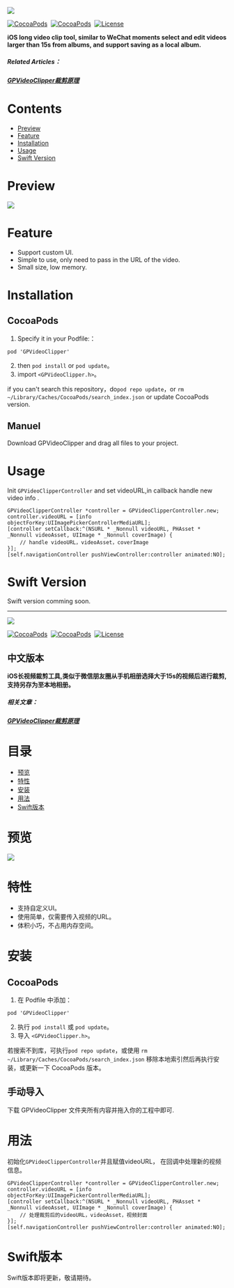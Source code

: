 ![](https://tva1.sinaimg.cn/large/007S8ZIlly1geqmdc0g5yj30r007gt96.jpg)

[![CocoaPods](https://img.shields.io/badge/pod-1.0.0-blue)](https://cocoapods.org/pods/GPVideoClipper)&nbsp;
[![CocoaPods](https://img.shields.io/badge/plaform-iOS-brightgreen)](https://github.com/Bestmer/GPVideoClipper)&nbsp;
[![License](https://img.shields.io/badge/License-MIT-red)](https://github.com/Bestmer/GPVideoClipper)&nbsp;
 
**iOS long video clip tool, similar to WeChat moments select and edit videos larger than 15s from albums, and support saving as a local album.**

##### Related Articles：
##### [GPVideoClipper裁剪原理](https://www.jianshu.com/p/8c8dfd041f94)
# Contents

* [Preview](#Preview)
* [Feature](#Feature)
* [Installation](#Installation)
* [Usage](#Usage)
* [Swift Version](#SwiftVersion)

# <span id="Preview">Preview</span>
![](https://tva1.sinaimg.cn/large/007S8ZIlly1geqyw8w1n4g30a00hmb2b.gif)

# <span id="Feature">Feature</span>

- Support custom UI.
- Simple to use, only need to pass in the URL of the video.
- Small size, low memory.

# <span id="Installation">Installation</span>

## CocoaPods

1. Specify it in your Podfile:：
```
pod 'GPVideoClipper'
```
2. then `pod install` or `pod update`。
3. import `<GPVideoClipper.h>`。

if you can't search this repository，do`pod repo update`，or `rm ~/Library/Caches/CocoaPods/search_index.json` or update CocoaPods version.

## Manuel

Download GPVideoClipper and drag all files to your project. 

# <span id="Usage">Usage</span>

Init `GPVideoClipperController` and set videoURL,in callback handle new video info .

```
GPVideoClipperController *controller = GPVideoClipperController.new;
controller.videoURL = [info objectForKey:UIImagePickerControllerMediaURL];
[controller setCallback:^(NSURL * _Nonnull videoURL, PHAsset * _Nonnull videoAsset, UIImage * _Nonnull coverImage) {
    // handle videoURL，videoAsset，coverImage
}];
[self.navigationController pushViewController:controller animated:NO];
```
# <span id="SwiftVersion">Swift Version</span>
Swift version comming soon.

---

![](https://tva1.sinaimg.cn/large/007S8ZIlly1geqmdc0g5yj30r007gt96.jpg)

[![CocoaPods](https://img.shields.io/badge/pod-1.0.0-blue)](https://cocoapods.org/pods/GPVideoClipper)&nbsp;
[![CocoaPods](https://img.shields.io/badge/plaform-iOS-brightgreen)](https://github.com/Bestmer/GPVideoClipper)&nbsp;
[![License](https://img.shields.io/badge/License-MIT-red)](https://github.com/Bestmer/GPVideoClipper)&nbsp;

## 中文版本

**iOS长视频裁剪工具,类似于微信朋友圈从手机相册选择大于15s的视频后进行裁剪,支持另存为至本地相册。**

##### 相关文章：
##### [GPVideoClipper裁剪原理](https://www.jianshu.com/p/8c8dfd041f94)
# 目录

* [预览](#预览)
* [特性](#特性)
* [安装](#安装)
* [用法](#用法)
* [Swift版本](#Swift版本)


# 预览

![](https://tva1.sinaimg.cn/large/007S8ZIlly1geqyw8w1n4g30a00hmb2b.gif)

# 特性

- 支持自定义UI。
- 使用简单，仅需要传入视频的URL。
- 体积小巧，不占用内存空间。


# 安装

## CocoaPods

1. 在 Podfile 中添加：
```
pod 'GPVideoClipper'
```
2. 执行 `pod install` 或 `pod update`。
3. 导入 `<GPVideoClipper.h>`。

若搜索不到库，可执行`pod repo update`，或使用 `rm ~/Library/Caches/CocoaPods/search_index.json` 移除本地索引然后再执行安装，或更新一下 CocoaPods 版本。

## 手动导入

下载 GPVideoClipper 文件夹所有内容并拖入你的工程中即可.


# 用法

初始化`GPVideoClipperController`并且赋值videoURL，
在回调中处理新的视频信息。

```
GPVideoClipperController *controller = GPVideoClipperController.new;
controller.videoURL = [info objectForKey:UIImagePickerControllerMediaURL];
[controller setCallback:^(NSURL * _Nonnull videoURL, PHAsset * _Nonnull videoAsset, UIImage * _Nonnull coverImage) {
    // 处理裁剪后的videoURL，videoAsset，视频封面
}];
[self.navigationController pushViewController:controller animated:NO];
```
# Swift版本

Swift版本即将更新，敬请期待。
